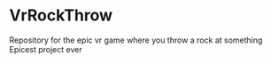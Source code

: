 # VrRockThrow
Repository for the epic vr game where you throw a rock at something
Epicest project ever
